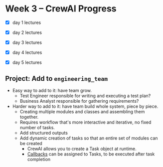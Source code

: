 # Week 3 – CrewAI Progress

- [x] day 1 lectures

- [x] day 2 lectures

- [x] day 3 lectures

- [x] day 4 lectures

- [x] day 5 lectures

## Project: Add to `engineering_team`

- Easy way to add to it: have team grow.
  - Test Engineer responsible for writing and executing a test plan?
  - Business Analyst responsible for gathering requirements?
- Harder way to add to it: have team build whole system, piece by piece.
  - Creating multiple modules and classes and assembling them together.
  - Requires workflow that's more interactive and iterative, no fixed number of tasks.
  - Add structured outputs
  - Add dynamic creation of tasks so that an entire set of modules can be created
    - CrewAI allows you to create a Task object at runtime.
    - [Callbacks](https://docs.crewai.com/en/concepts/tasks#callback-mechanism) can be assigned to Tasks, to be executed after task completion
